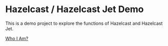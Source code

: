 # Hazelcast / Hazelcast Jet Demo

This is a demo project to explore the functions of Hazelcast and Hazelcast Jet.

[Who I Am?](https://giovannimontenegro.github.io/)
